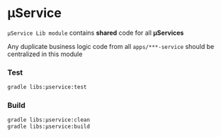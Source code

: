 # μService

`μService Lib module` contains **shared** code for all **μServices** 

Any  duplicate business logic code from all `apps/***-service` should be centralized in this module

### Test
```bash
gradle libs:μservice:test
```
### Build
```bash
gradle libs:μservice:clean
gradle libs:μservice:build
```
